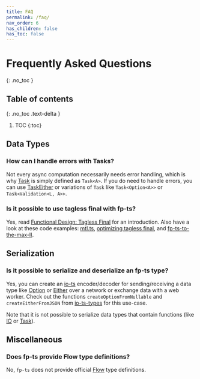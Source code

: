 ```yaml
---
title: FAQ
permalink: /faq/
nav_order: 6
has_children: false
has_toc: false
---
```


# Frequently Asked Questions
{: .no_toc }

## Table of contents
{: .no_toc .text-delta }

1. TOC
{:toc}

## Data Types

### How can I handle errors with Tasks?

Not every async computation necessarily needs error handling, which is why [Task](../modules/Task.ts) is simply defined as `Task<A>`. If you do need to handle errors, you can use [TaskEither](../modules/TaskEither.ts) or variations of `Task` like `Task<Option<A>>` or `Task<Validation<L, A>>`.

### Is it possible to use tagless final with fp-ts?

Yes, read [Functional Design: Tagless Final](https://dev.to/gcanti/functional-design-tagless-final-332k) for an introduction. Also have a look at these code examples: [mtl.ts](https://github.com/gcanti/fp-ts/blob/master/tutorials/mtl.ts), [optimizing tagless final](https://gist.github.com/gcanti/85bb38c5cf2cd6fb5a1decf7c04624c2), and [fp-ts-to-the-max-II](https://gist.github.com/gcanti/453e5419fbcabe078d933ab21f0df8bf).

## Serialization

### Is it possible to serialize and deserialize an fp-ts type?

Yes, you can create an [io-ts](https://github.com/gcanti/io-ts) encoder/decoder for sending/receiving a data type like [Option](../modules/Option.ts) or [Either](../modules/Either.ts) over a network or exchange data with a web worker. Check out the functions `createOptionFromNullable` and `createEitherFromJSON` from [io-ts-types](https://github.com/gcanti/io-ts-types) for this use-case.

Note that it is not possible to serialize data types that contain functions (like [IO](../modules/IO.ts) or [Task](../modules/Task.ts)).

## Miscellaneous

### Does fp-ts provide Flow type definitions?

No, `fp-ts` does not provide official [Flow](https://flow.org/) type definitions.
